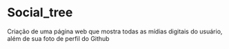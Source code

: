 # Social_tree
Criação de uma página web que mostra todas as mídias digitais do usuário, além de sua foto de perfil do Github
